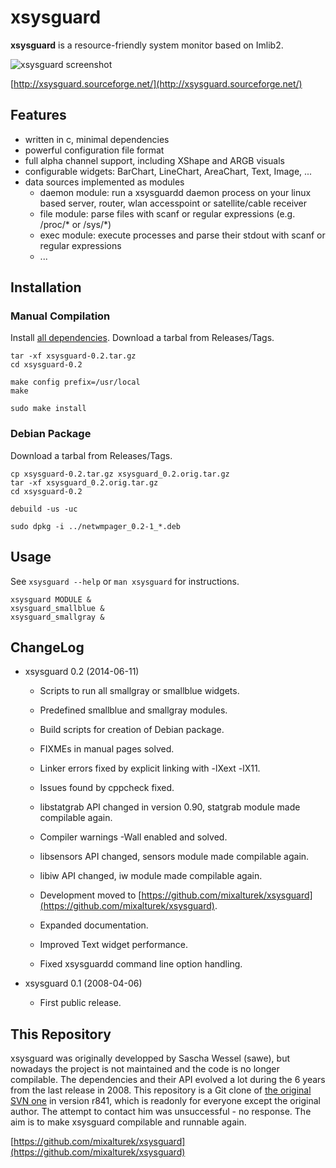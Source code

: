# xsysguard

**xsysguard** is a resource-friendly system monitor based on Imlib2.

![xsysguard screenshot](http://xsysguard.sourceforge.net/images/examples_smallblue.png)

[http://xsysguard.sourceforge.net/](http://xsysguard.sourceforge.net/)


## Features

- written in c, minimal dependencies
- powerful configuration file format
- full alpha channel support, including XShape and ARGB visuals
- configurable widgets: BarChart, LineChart, AreaChart, Text, Image, ...
- data sources implemented as modules
    - daemon module: run a xsysguardd daemon process on your linux based server, router, wlan accesspoint or satellite/cable receiver
    - file module: parse files with scanf or regular expressions (e.g. /proc/* or /sys/*)
    - exec module: execute processes and parse their stdout with scanf or regular expressions
    - ...


## Installation

### Manual Compilation

Install [all dependencies](http://xsysguard.sourceforge.net/). Download a tarbal from Releases/Tags.

```shell
tar -xf xsysguard-0.2.tar.gz
cd xsysguard-0.2

make config prefix=/usr/local
make

sudo make install
```

### Debian Package

Download a tarbal from Releases/Tags.

```shell
cp xsysguard-0.2.tar.gz xsysguard_0.2.orig.tar.gz
tar -xf xsysguard_0.2.orig.tar.gz
cd xsysguard-0.2

debuild -us -uc

sudo dpkg -i ../netwmpager_0.2-1_*.deb
```


## Usage

See `xsysguard --help` or `man xsysguard` for instructions.

```shell
xsysguard MODULE &
xsysguard_smallblue &
xsysguard_smallgray &
```


## ChangeLog

- xsysguard 0.2 (2014-06-11)
    - Scripts to run all smallgray or smallblue widgets.
    - Predefined smallblue and smallgray modules.
    - Build scripts for creation of Debian package.
    - FIXMEs in manual pages solved.
    - Linker errors fixed by explicit linking with -lXext -lX11.
    - Issues found by cppcheck fixed.
    - libstatgrab API changed in version 0.90, statgrab module made compilable again.
    - Compiler warnings -Wall enabled and solved.
    - libsensors API changed, sensors module made compilable again.
    - libiw API changed, iw module made compilable again.
    - Development moved to [https://github.com/mixalturek/xsysguard](https://github.com/mixalturek/xsysguard).

    - Expanded documentation.
    - Improved Text widget performance.
    - Fixed xsysguardd command line option handling.

- xsysguard 0.1 (2008-04-06)
    - First public release.


## This Repository

xsysguard was originally developped by Sascha Wessel (sawe), but nowadays the project is not maintained and the code is no longer compilable. The dependencies and their API evolved a lot during the 6 years from the last release in 2008. This repository is a Git clone of  [the original SVN one](http://sourceforge.net/p/xsysguard/code/) in version r841, which is readonly for everyone except the original author. The attempt to contact him was unsuccessful - no response. The aim is to make xsysguard compilable and runnable again.

[https://github.com/mixalturek/xsysguard](https://github.com/mixalturek/xsysguard)
